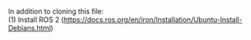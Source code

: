 In addition to cloning this file:\
(1) Install ROS 2 (https://docs.ros.org/en/iron/Installation/Ubuntu-Install-Debians.html)
